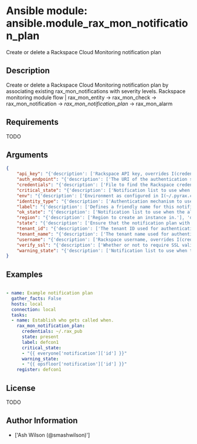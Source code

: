 # Ansible module: ansible.module_rax_mon_notification_plan


Create or delete a Rackspace Cloud Monitoring notification plan

## Description

Create or delete a Rackspace Cloud Monitoring notification plan by associating existing rax_mon_notifications with severity levels. Rackspace monitoring module flow | rax_mon_entity -> rax_mon_check -> rax_mon_notification -> *rax_mon_notification_plan* -> rax_mon_alarm

## Requirements

TODO

## Arguments

``` json
{
    "api_key": "{'description': ['Rackspace API key, overrides I(credentials).'], 'aliases': ['password']}",
    "auth_endpoint": "{'description': ['The URI of the authentication service.'], 'default': 'https://identity.api.rackspacecloud.com/v2.0/', 'version_added': 1.5}",
    "credentials": "{'description': ['File to find the Rackspace credentials in. Ignored if I(api_key) and I(username) are provided.'], 'aliases': ['creds_file']}",
    "critical_state": "{'description': ['Notification list to use when the alarm state is CRITICAL. Must be an array of valid rax_mon_notification ids.']}",
    "env": "{'description': ['Environment as configured in I(~/.pyrax.cfg), see U(https://github.com/rackspace/pyrax/blob/master/docs/getting_started.md#pyrax-configuration).'], 'version_added': 1.5}",
    "identity_type": "{'description': ['Authentication mechanism to use, such as rackspace or keystone.'], 'default': 'rackspace', 'version_added': 1.5}",
    "label": "{'description': ['Defines a friendly name for this notification plan. String between 1 and 255 characters long.'], 'required': True}",
    "ok_state": "{'description': ['Notification list to use when the alarm state is OK. Must be an array of valid rax_mon_notification ids.']}",
    "region": "{'description': ['Region to create an instance in.'], 'default': 'DFW'}",
    "state": "{'description': ['Ensure that the notification plan with this C(label) exists or does not exist.'], 'choices': ['present', 'absent']}",
    "tenant_id": "{'description': ['The tenant ID used for authentication.'], 'version_added': 1.5}",
    "tenant_name": "{'description': ['The tenant name used for authentication.'], 'version_added': 1.5}",
    "username": "{'description': ['Rackspace username, overrides I(credentials).']}",
    "verify_ssl": "{'description': ['Whether or not to require SSL validation of API endpoints.'], 'version_added': 1.5}",
    "warning_state": "{'description': ['Notification list to use when the alarm state is WARNING. Must be an array of valid rax_mon_notification ids.']}",
}
```

## Examples


``` yaml

- name: Example notification plan
  gather_facts: False
  hosts: local
  connection: local
  tasks:
  - name: Establish who gets called when.
    rax_mon_notification_plan:
      credentials: ~/.rax_pub
      state: present
      label: defcon1
      critical_state:
      - "{{ everyone['notification']['id'] }}"
      warning_state:
      - "{{ opsfloor['notification']['id'] }}"
    register: defcon1

```

## License

TODO

## Author Information
  - ['Ash Wilson (@smashwilson)']
